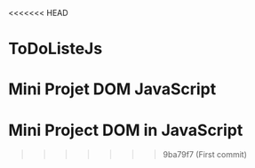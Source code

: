 <<<<<<< HEAD
# ToDoListeJs
Mini Projet DOM JavaScript
=======
# Mini Project DOM in JavaScript 
>>>>>>> 9ba79f7 (First commit)
